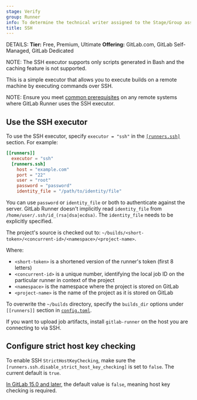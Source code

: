 ```yaml
---
stage: Verify
group: Runner
info: To determine the technical writer assigned to the Stage/Group associated with this page, see https://handbook.gitlab.com/handbook/product/ux/technical-writing/#assignments
title: SSH
---
```


DETAILS:
**Tier:** Free, Premium, Ultimate
**Offering:** GitLab.com, GitLab Self-Managed, GitLab Dedicated

NOTE:
The SSH executor supports only scripts generated in Bash and the caching feature
is not supported.

This is a simple executor that allows you to execute builds on a remote machine
by executing commands over SSH.

NOTE:
Ensure you meet [common prerequisites](_index.md#prerequisites-for-non-docker-executors)
on any remote systems where GitLab Runner uses the SSH executor.

## Use the SSH executor

To use the SSH executor, specify `executor = "ssh"` in the
[`[runners.ssh]`](../configuration/advanced-configuration.md#the-runnersssh-section) section. For example:

```toml
[[runners]]
  executor = "ssh"
  [runners.ssh]
    host = "example.com"
    port = "22"
    user = "root"
    password = "password"
    identity_file = "/path/to/identity/file"
```

You can use `password` or `identity_file` or both to authenticate against the
server. GitLab Runner doesn't implicitly read `identity_file` from
`/home/user/.ssh/id_(rsa|dsa|ecdsa)`. The `identity_file` needs to be
explicitly specified.

The project's source is checked out to:
`~/builds/<short-token>/<concurrent-id>/<namespace>/<project-name>`.

Where:

- `<short-token>` is a shortened version of the runner's token (first 8 letters)
- `<concurrent-id>` is a unique number, identifying the local job ID on the
  particular runner in context of the project
- `<namespace>` is the namespace where the project is stored on GitLab
- `<project-name>` is the name of the project as it is stored on GitLab

To overwrite the `~/builds` directory, specify the `builds_dir` options under
`[[runners]]` section in [`config.toml`](../configuration/advanced-configuration.md).

If you want to upload job artifacts, install `gitlab-runner` on the host you are
connecting to via SSH.

## Configure strict host key checking

To enable SSH `StrictHostKeyChecking`, make sure the `[runners.ssh.disable_strict_host_key_checking]` is set
to `false`. The current default is `true`.

[In GitLab 15.0 and later](https://gitlab.com/gitlab-org/gitlab-runner/-/issues/28192),
the default value is `false`, meaning host key checking is required.
